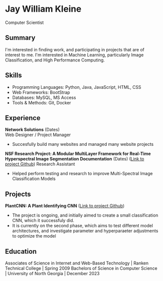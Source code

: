 # Jay William Kleine
Computer Scientist

## Summary
I'm interested in finding work, and participating in projects that are of interest to me. I'm interested in Machine Learning, particularly Image Classification, and High Performance Computing.

## Skills
- Programming Languages: Python, Java, JavaScript, HTML, CSS 
- Web Frameworks: BootStrap
- Databases: MySQL, MS Access
- Tools & Methods: Git, Docker

## Experience
**Network Solutions** (Dates)   
Web Designer / Project Manager
- Succesfully build many websites and managed many website projects

**NSF Research Project: A Modular MultiLayer Framework for Real-Time Hyperspectral Image Segmentation Documentation** (Dates)
([Link to project Github]([https://github.com/JKleine/PlantCNN18](https://jkleine.github.io/JupyterBookUpdate/intro.html)))  
Research Assistant
- Helped perform testing and research to improve Multi-Spectral Image Classification Models

## Projects
**PlantCNN: A Plant Identifying CNN**
([Link to project Github](https://github.com/JKleine/PlantCNN18))  
- The project is ongoing, and initially aimed to create a small classification CNN, which it successfuly did. 
- It is currently on the second phase, which aims to test different model architectures, and investigate parameter and hyperparaeter adjustments to optimize the model

## Education
Associates of Science in Internet and Web-Based Technology | Ranken Technical College | Spring 2009
Bachelors of Science in Computer Science | University of North Georgia | December 2023
